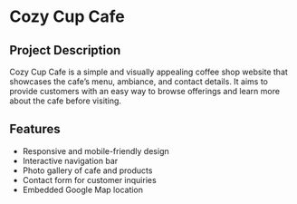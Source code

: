 # Cozy Cup Cafe

## Project Description
Cozy Cup Cafe is a simple and visually appealing coffee shop website that showcases the cafe’s menu, ambiance, and contact details. It aims to provide customers with an easy way to browse offerings and learn more about the cafe before visiting.

## Features
- Responsive and mobile-friendly design
- Interactive navigation bar
- Photo gallery of cafe and products
- Contact form for customer inquiries
- Embedded Google Map location
